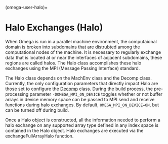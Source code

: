 <!--
© 2025. Triad National Security, LLC. All rights reserved.
This program was produced under U.S. Government contract 89233218CNA000001 for Los Alamos National Laboratory (LANL), which is operated by Triad National Security, LLC for the U.S. Department of Energy/National Nuclear Security Administration. All rights in the program are reserved by Triad National Security, LLC, and the U.S. Department of Energy/National Nuclear Security Administration. The Government is granted for itself and others acting on its behalf a nonexclusive, paid-up, irrevocable worldwide license in this material to reproduce, prepare. derivative works, distribute copies to the public, perform publicly and display publicly, and to permit others to do so.
-->

(omega-user-halo)=

# Halo Exchanges (Halo)

When Omega is run in a parallel machine environment, the computaional domain
is broken into subdomains that are distrubted among the computational nodes
of the machine. It is necessary to regularly exchange data that is located
at or near the interfaces of adjacent subdomains, these regions are called
halos. The Halo class accomplishes these halo exchanges using the MPI
(Message Passing Interface) standard.

The Halo class depends on the MachEnv class and the Decomp class. Currently,
the only configuration parameters that directly impact Halo are those set
to configure the [Decomp](#omega-user-decomp) class. During the build
process, the pre-processing parameter `-DOMEGA_MPI_ON_DEVICE` toggles
whether or not buffer arrays in device memory space can be passed to
MPI send and receive functions during halo exchanges. By default,
`OMEGA_MPI_ON_DEVICE=ON`, but can be turned off during build.

Once a Halo object is constructed, all the information needed to perform
a halo exchange on any supported array type defined in any index space
is contained in the Halo object. Halo exchanges are executed via the
exchangeFullArrayHalo function.
